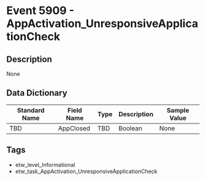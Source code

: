 # Event 5909 - AppActivation_UnresponsiveApplicationCheck

## Description
None

## Data Dictionary
|Standard Name|Field Name|Type|Description|Sample Value|
|---|---|---|---|---|
|TBD|AppClosed|TBD|Boolean|None|None|

## Tags
* etw_level_Informational
* etw_task_AppActivation_UnresponsiveApplicationCheck